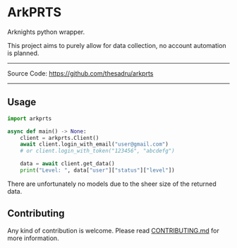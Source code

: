 # ArkPRTS

Arknights python wrapper.

This project aims to purely allow for data collection, no account automation is planned.

---

Source Code: <https://github.com/thesadru/arkprts>

---

## Usage

```py
import arkprts

async def main() -> None:
    client = arkprts.Client()
    await client.login_with_email("user@gmail.com")
    # or client.login_with_token("123456", "abcdefg")

    data = await client.get_data()
    print("Level: ", data["user"]["status"]["level"])
```

There are unfortunately no models due to the sheer size of the returned data.

## Contributing

Any kind of contribution is welcome.
Please read [CONTRIBUTING.md](./CONTRIBUTING.md) for more information.
